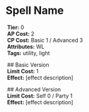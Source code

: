 # Spell Name  
  
 **Tier:** 0  
 **AP Cost:** 2  
 **CP Cost:** Basic 1 / Advanced 3  
 **Attributes:** WL  
 **Tags:** utility, light  
  
 ## Basic Version  
 **Limit Cost:** 1  
 **Effect:** [effect description]  
  
 ## Advanced Version  
 **Limit Cost:** Self 0 / Party 1  
 **Effect:** [effect description]